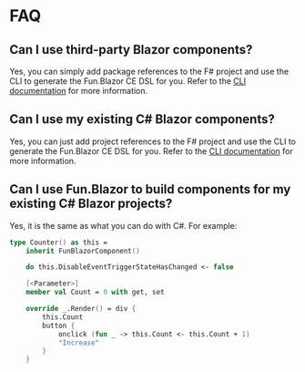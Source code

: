 # FAQ

## Can I use third-party Blazor components?

Yes, you can simply add package references to the F# project and use the CLI to generate the Fun.Blazor CE DSL for you. Refer to the [CLI documentation](documents/Cli) for more information. 


## Can I use my existing C# Blazor components?

Yes, you can just add project references to the F# project and use the CLI to generate the Fun.Blazor CE DSL for you. Refer to the [CLI documentation](documents/Cli) for more information. 


## Can I use Fun.Blazor to build components for my existing C# Blazor projects?

Yes, it is the same as what you can do with C#. For example:

```fsharp
type Counter() as this =
    inherit FunBlazorComponent()

    do this.DisableEventTriggerStateHasChanged <- false

    [<Parameter>]
    member val Count = 0 with get, set

    override _.Render() = div {
        this.Count
        button {
            onclick (fun _ -> this.Count <- this.Count + 1)
            "Increase"
        }
    }
```